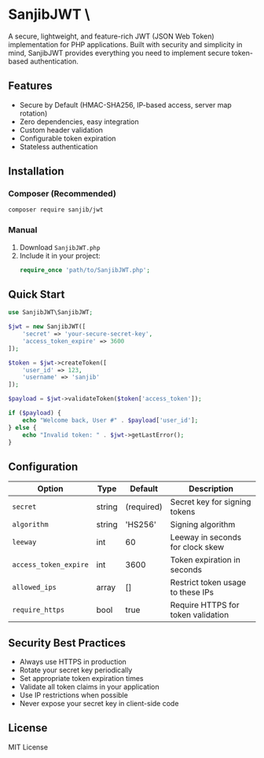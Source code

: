 # SanjibJWT \

A secure, lightweight, and feature-rich JWT (JSON Web Token) implementation for PHP applications. Built with security and simplicity in mind, SanjibJWT provides everything you need to implement secure token-based authentication.

## Features

- Secure by Default (HMAC-SHA256, IP-based access, server map rotation)
- Zero dependencies, easy integration
- Custom header validation
- Configurable token expiration
- Stateless authentication

## Installation

### Composer (Recommended)
```bash
composer require sanjib/jwt
```

### Manual
1. Download `SanjibJWT.php`
2. Include it in your project:
   ```php
   require_once 'path/to/SanjibJWT.php';
   ```

## Quick Start

```php
use SanjibJWT\SanjibJWT;

$jwt = new SanjibJWT([
    'secret' => 'your-secure-secret-key',
    'access_token_expire' => 3600
]);

$token = $jwt->createToken([
    'user_id' => 123,
    'username' => 'sanjib'
]);

$payload = $jwt->validateToken($token['access_token']);

if ($payload) {
    echo "Welcome back, User #" . $payload['user_id'];
} else {
    echo "Invalid token: " . $jwt->getLastError();
}
```

## Configuration

| Option                | Type   | Default      | Description                              |
|-----------------------|--------|--------------|------------------------------------------|
| `secret`              | string | (required)   | Secret key for signing tokens            |
| `algorithm`           | string | 'HS256'      | Signing algorithm                        |
| `leeway`              | int    | 60           | Leeway in seconds for clock skew         |
| `access_token_expire` | int    | 3600         | Token expiration in seconds              |
| `allowed_ips`         | array  | []           | Restrict token usage to these IPs        |
| `require_https`       | bool   | true         | Require HTTPS for token validation       |

## Security Best Practices

- Always use HTTPS in production
- Rotate your secret key periodically
- Set appropriate token expiration times
- Validate all token claims in your application
- Use IP restrictions when possible
- Never expose your secret key in client-side code

## License

MIT License
